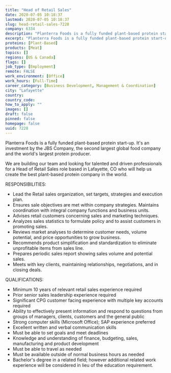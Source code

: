 ```yaml
---
title: "Head of Retail Sales"
date: 2020-07-05 10:18:37
lastmod: 2020-07-05 10:18:37
slug: head-retail-sales-7228
company: 6334
description: "Planterra Foods is a fully funded plant-based protein start-up. It’s an investment by the JBS Company, the second largest global food company and the world’s largest protein producer.We are building our team and looking for talented and driven professionals for a Head of Retail Sales role based in Lafayette, CO who will help us create the best plant-based protein company in the world.RESPONSIBILITIES:"
excerpt: "Planterra Foods is a fully funded plant-based protein start-up. It’s an investment by the JBS Company, the second largest global food company and the world’s largest protein producer.We are building our team and looking for talented and driven professionals for a Head of Retail Sales role based in Lafayette, CO who will help us create the best plant-based protein company in the world.RESPONSIBILITIES:"
proteins: [Plant-Based]
products: [Meat]
topics: []
regions: [US & Canada]
flags: []
job_type: [Employment]
remote: FALSE
work_environment: [Office]
work_hours: [Full-Time]
career_category: [Business Development, Management & Coordination]
city: "Lafayette"
country: 
country_code: 
how_to_apply: ""
images: []
draft: false
pinned: false
homepage: false
uuid: 7228
---
```

Planterra Foods is a fully funded plant-based protein start-up. It's an
investment by the JBS Company, the second largest global food company
and the world's largest protein producer.

We are building our team and looking for talented and driven
professionals for a Head of Retail Sales role based in Lafayette, CO who
will help us create the best plant-based protein company in the world.

RESPONSIBILITIES:

-   Lead the Retail sales organization, set targets, strategies and
    execution plan.
-   Ensures sale objectives are met within company strategies. Maintains
    coordination with integral company functions and business units.
-   Advises retail customers concerning sales and marketing techniques.
-   Analyzes sales statistics to formulate policy and to assist
    customers in promoting sales.
-   Reviews market analyses to determine customer needs, volume
    potential, and price opportunities to grow business.
-   Recommends product simplification and standardization to eliminate
    unprofitable items from sales line.
-   Prepares periodic sales report showing sales volume and potential
    sales.
-   Meets with key clients, maintaining relationships, negotiations, and
    in closing deals.

QUALIFICATIONS:

-   Minimum 10 years of relevant retail sales experience required
-   Prior senior sales leadership experience required
-   Significant CPG customer facing experience with multiple key
    accounts required
-   Ability to effectively present information and respond to questions
    from groups of managers, clients, customers and the general public
-   Strong computer skills (Microsoft Office); SAP experience preferred
-   Excellent written and verbal communication skills
-   Must be able to set goals and meet deadlines
-   Knowledge and understanding of finance, budgeting, sales,
    manufacturing and product development
-   Must be able to travel as needed
-   Must be available outside of normal business hours as needed
-   Bachelor's degree in a related field; however additional related
    work experience will be considered in lieu of the education
    requirement.
